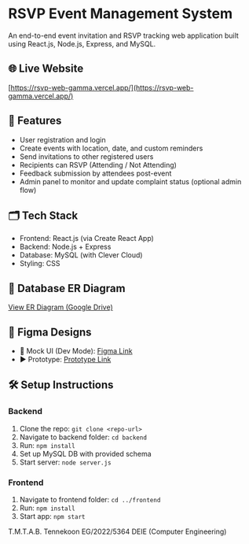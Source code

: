 # RSVP Event Management System

An end-to-end event invitation and RSVP tracking web application built using React.js, Node.js, Express, and MySQL.

## 🌐 Live Website
[https://rsvp-web-gamma.vercel.app/](https://rsvp-web-gamma.vercel.app/)

## 🧩 Features
- User registration and login
- Create events with location, date, and custom reminders
- Send invitations to other registered users
- Recipients can RSVP (Attending / Not Attending)
- Feedback submission by attendees post-event
- Admin panel to monitor and update complaint status (optional admin flow)

## 🗂 Tech Stack
- Frontend: React.js (via Create React App)
- Backend: Node.js + Express
- Database: MySQL (with Clever Cloud)
- Styling: CSS

## 📄 Database ER Diagram
[View ER Diagram (Google Drive)](https://drive.google.com/file/d/1dOmY4IqZrPhEK2jisEbj5YAtlhwMxxl_/view?usp=sharing)

## 🧪 Figma Designs
- 🎨 Mock UI (Dev Mode): [Figma Link](https://www.figma.com/design/tPD5b8dJZu3frMwAZlf6Y4/RSVP-Manager?node-id=7-99&m=dev&t=VRNcA1gVQwF0cBdv-1)
- ▶️ Prototype: [Prototype Link](https://www.figma.com/proto/tPD5b8dJZu3frMwAZlf6Y4/RSVP-Manager?node-id=7-99&t=VRNcA1gVQwF0cBdv-1)

## 🛠 Setup Instructions
### Backend
1. Clone the repo: `git clone <repo-url>`
2. Navigate to backend folder: `cd backend`
3. Run: `npm install`
4. Set up MySQL DB with provided schema
5. Start server: `node server.js`

### Frontend
1. Navigate to frontend folder: `cd ../frontend`
2. Run: `npm install`
3. Start app: `npm start`


T.M.T.A.B. Tennekoon
EG/2022/5364
DEIE (Computer Engineering)
